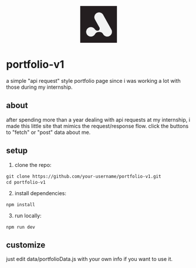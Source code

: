 <div align="center">
    <img alt="Logo" src="public/assets/logo-crop.jpg" width="100" />
</div>

# portfolio-v1  

a simple "api request" style portfolio page since i was working a lot with those during my internship.  

## about  
after spending more than a year dealing with api requests at my internship, i made this little site that mimics the request/response flow. click the buttons to "fetch" or "post" data about me.  

## setup  

1. clone the repo:  
 ```
 git clone https://github.com/your-username/portfolio-v1.git
 cd portfolio-v1
 ```
2. install dependencies:
```
npm install
```
3. run locally:
```
npm run dev
```

## customize
just edit data/portfolioData.js with your own info if you want to use it.
